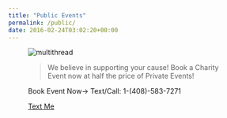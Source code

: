 ```yaml
---
title: "Public Events"
permalink: /public/
date: 2016-02-24T03:02:20+00:00
---
```


<figure>
  <img src="{{ base_path }}/images/charity.jpeg" alt="multithread">
</figure><figure>


> We believe in supporting your cause! Book a Charity Event now at half the price of Private Events!

Book Event Now-> Text/Call: 1-(408)-583-7271

<a href="sms:14085837271">Text Me</a>

